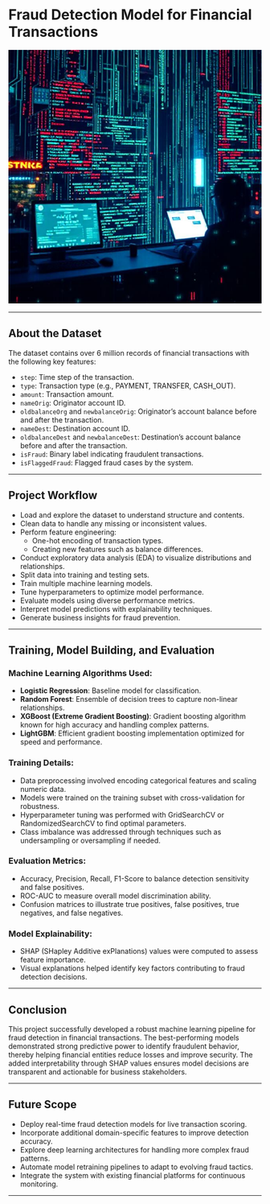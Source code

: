 # Fraud Detection Model for Financial Transactions

![Alt text](Images/Fraud_detection.jpeg)

***

## About the Dataset
The dataset contains over 6 million records of financial transactions with the following key features:
- `step`: Time step of the transaction.
- `type`: Transaction type (e.g., PAYMENT, TRANSFER, CASH_OUT).
- `amount`: Transaction amount.
- `nameOrig`: Originator account ID.
- `oldbalanceOrg` and `newbalanceOrig`: Originator’s account balance before and after the transaction.
- `nameDest`: Destination account ID.
- `oldbalanceDest` and `newbalanceDest`: Destination’s account balance before and after the transaction.
- `isFraud`: Binary label indicating fraudulent transactions.
- `isFlaggedFraud`: Flagged fraud cases by the system.

---

## Project Workflow
- Load and explore the dataset to understand structure and contents.
- Clean data to handle any missing or inconsistent values.
- Perform feature engineering:
  - One-hot encoding of transaction types.
  - Creating new features such as balance differences.
- Conduct exploratory data analysis (EDA) to visualize distributions and relationships.
- Split data into training and testing sets.
- Train multiple machine learning models.
- Tune hyperparameters to optimize model performance.
- Evaluate models using diverse performance metrics.
- Interpret model predictions with explainability techniques.
- Generate business insights for fraud prevention.

---

## Training, Model Building, and Evaluation

### Machine Learning Algorithms Used:
- **Logistic Regression**: Baseline model for classification.
- **Random Forest**: Ensemble of decision trees to capture non-linear relationships.
- **XGBoost (Extreme Gradient Boosting)**: Gradient boosting algorithm known for high accuracy and handling complex patterns.
- **LightGBM**: Efficient gradient boosting implementation optimized for speed and performance.

### Training Details:
- Data preprocessing involved encoding categorical features and scaling numeric data.
- Models were trained on the training subset with cross-validation for robustness.
- Hyperparameter tuning was performed with GridSearchCV or RandomizedSearchCV to find optimal parameters.
- Class imbalance was addressed through techniques such as undersampling or oversampling if needed.

### Evaluation Metrics:
- Accuracy, Precision, Recall, F1-Score to balance detection sensitivity and false positives.
- ROC-AUC to measure overall model discrimination ability.
- Confusion matrices to illustrate true positives, false positives, true negatives, and false negatives.

### Model Explainability:
- SHAP (SHapley Additive exPlanations) values were computed to assess feature importance.
- Visual explanations helped identify key factors contributing to fraud detection decisions.

---

## Conclusion
This project successfully developed a robust machine learning pipeline for fraud detection in financial transactions. The best-performing models demonstrated strong predictive power to identify fraudulent behavior, thereby helping financial entities reduce losses and improve security. The added interpretability through SHAP values ensures model decisions are transparent and actionable for business stakeholders.

---

## Future Scope
- Deploy real-time fraud detection models for live transaction scoring.
- Incorporate additional domain-specific features to improve detection accuracy.
- Explore deep learning architectures for handling more complex fraud patterns.
- Automate model retraining pipelines to adapt to evolving fraud tactics.
- Integrate the system with existing financial platforms for continuous monitoring.

---

